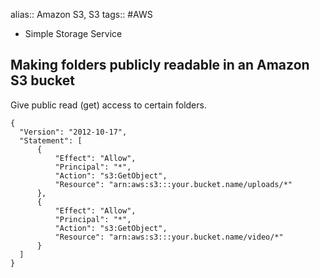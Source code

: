 alias:: Amazon S3, S3
tags:: #AWS

- Simple Storage Service
## Making folders publicly readable in an Amazon S3 bucket
Give public read (get) access to certain folders.

```
{
  "Version": "2012-10-17",
  "Statement": [
      {
          "Effect": "Allow",
          "Principal": "*",
          "Action": "s3:GetObject",
          "Resource": "arn:aws:s3:::your.bucket.name/uploads/*"
      },
      {
          "Effect": "Allow",
          "Principal": "*",
          "Action": "s3:GetObject",
          "Resource": "arn:aws:s3:::your.bucket.name/video/*"
      }
  ]
}
```